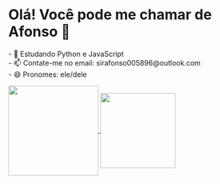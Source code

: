 <h1>Olá! Você pode me chamar de Afonso 👋</h1>

<p>
    - 🌱 Estudando Python e JavaScript <br>
    - 📫 Contate-me no email: sirafonso005896@outlook.com <br>
    - 😄 Pronomes: ele/dele
</p>

<div>

<a href="https://github.com/senhorafonso">
  <img align="center" height="180em" src="https://github-readme-stats.vercel.app/api?username=SenhorAfonso&show_icons=true&theme=radical" />
</a>

<a href="https://github.com/senhorafonso">
  <img align="center" height="150em" src="https://github-readme-stats.vercel.app/api/top-langs/?username=SenhorAfonso&size_weight=0.5&count_weight=0.5&layout=compact&theme=radical" />
</a>

</div>
